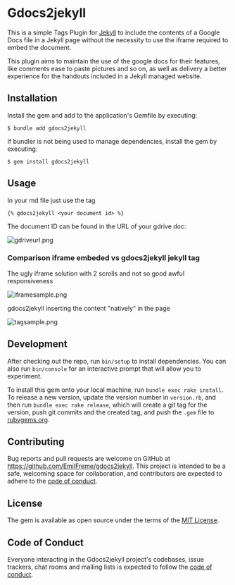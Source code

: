 # Gdocs2jekyll

This is a simple Tags Plugin for [Jekyll](https://jekyllrb.com/) to include the
contents of a Google Docs file in a Jekyll page without the necessity to use the
 iframe required to embed the document. 

This plugin aims to maintain the use of the google docs for their features, like comments
ease to paste pictures and so on, as well as delivery a better experience for
the handouts included in a Jekyll managed website.


## Installation

Install the gem and add to the application's Gemfile by executing:

    $ bundle add gdocs2jekyll

If bundler is not being used to manage dependencies, install the gem by executing:

    $ gem install gdocs2jekyll

## Usage

In your md file just use the tag 

```
{% gdocs2jekyll <your document id> %}
```

The document ID can be found in the URL of your gdrive doc: 

![gdriveurl.png]()

### Comparison iframe embeded vs gdocs2jekyll jekyll tag

The ugly iframe solution with 2 scrolls and not so good awful responsiveness

![iframesample.png]()

gdocs2jekyll inserting the content "natively" in the page

![tagsample.png]()



## Development

After checking out the repo, run `bin/setup` to install dependencies. You can also run `bin/console` for an interactive prompt that will allow you to experiment.

To install this gem onto your local machine, run `bundle exec rake install`. To release a new version, update the version number in `version.rb`, and then run `bundle exec rake release`, which will create a git tag for the version, push git commits and the created tag, and push the `.gem` file to [rubygems.org](https://rubygems.org).

## Contributing

Bug reports and pull requests are welcome on GitHub at https://github.com/EmilFreme/gdocs2jekyll. This project is intended to be a safe, welcoming space for collaboration, and contributors are expected to adhere to the [code of conduct](https://github.com/EmilFreme/gdocs2jekyll/blob/master/CODE_OF_CONDUCT.md).

## License

The gem is available as open source under the terms of the [MIT License](https://opensource.org/licenses/MIT).

## Code of Conduct

Everyone interacting in the Gdocs2jekyll project's codebases, issue trackers, chat rooms and mailing lists is expected to follow the [code of conduct](https://github.com/EmilFreme/gdocs2jekyll/blob/master/CODE_OF_CONDUCT.md).
